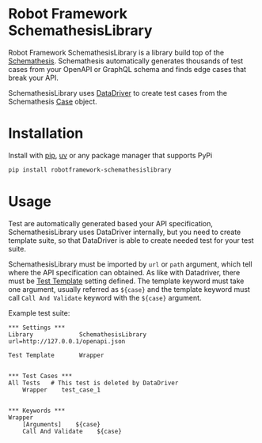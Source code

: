 # Robot Framework SchemathesisLibrary
Robot Framework SchemathesisLibrary is a library build top of the
[Schemathesis](https://github.com/schemathesis/schemathesis).
Schemathesis automatically generates thousands of test cases from
your OpenAPI or GraphQL schema and finds edge cases that break your
API.

SchemathesisLibrary uses
[DataDriver](https://github.com/Snooz82/robotframework-datadriver)
to create test cases from the Schemathesis
[Case](https://schemathesis.readthedocs.io/en/stable/reference/python/#schemathesis.Case)
object.

# Installation
Install with [pip](https://pypi.org/project/pip/), [uv](https://docs.astral.sh/uv/)
or any package manager that supports PyPi

```bash
pip install robotframework-schemathesislibrary
```

# Usage
Test are automatically generated based your API specification, SchemathesisLibrary uses
DataDriver internally, but you need to create template suite, so that DataDriver is able
to create needed test for your test suite.

SchemathesisLibrary must be imported by `url` or `path` argument, which tell where
the API specification can obtained. As like with Datadriver, there must be
[Test Template](https://robotframework.org/robotframework/latest/RobotFrameworkUserGuide.html#test-templates)
setting defined. The template keyword must take one argument, usually referred as
`${case}` and the template keyword must call `Call And Validate` keyword with the
`${case}` argument.

Example test suite:
```robotframework
*** Settings ***
Library             SchemathesisLibrary    url=http://127.0.0.1/openapi.json

Test Template       Wrapper


*** Test Cases ***
All Tests   # This test is deleted by DataDriver
    Wrapper    test_case_1


*** Keywords ***
Wrapper
    [Arguments]    ${case}
    Call And Validate    ${case}

```
